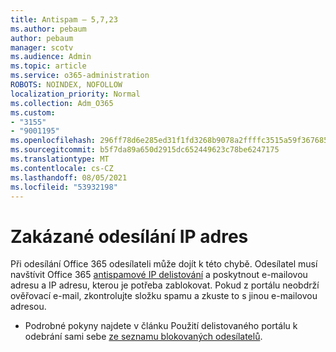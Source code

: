 ```yaml
---
title: Antispam – 5,7,23
ms.author: pebaum
author: pebaum
manager: scotv
ms.audience: Admin
ms.topic: article
ms.service: o365-administration
ROBOTS: NOINDEX, NOFOLLOW
localization_priority: Normal
ms.collection: Adm_O365
ms.custom:
- "3155"
- "9001195"
ms.openlocfilehash: 296ff78d6e285ed31f1fd3268b9078a2ffffc3515a59f367685d054fc76bcc4c
ms.sourcegitcommit: b5f7da89a650d2915dc652449623c78be6247175
ms.translationtype: MT
ms.contentlocale: cs-CZ
ms.lasthandoff: 08/05/2021
ms.locfileid: "53932198"
---
```

# <a name="banned-sending-ip"></a>Zakázané odesílání IP adres

Při odesílání Office 365 odesílateli může dojít k této chybě. Odesílatel musí navštívit Office 365 [antispamové IP delistování](https://sender.office.com/) a poskytnout e-mailovou adresu a IP adresu, kterou je potřeba zablokovat. Pokud z portálu neobdrží ověřovací e-mail, zkontrolujte složku spamu a zkuste to s jinou e-mailovou adresou. 

- Podrobné pokyny najdete v článku Použití delistovaného portálu k odebrání sami sebe [ze seznamu blokovaných odesílatelů](https://docs.microsoft.com/microsoft-365/security/office-365-security/use-the-delist-portal-to-remove-yourself-from-the-office-365-blocked-senders-lis?view=o365-worldwide).
